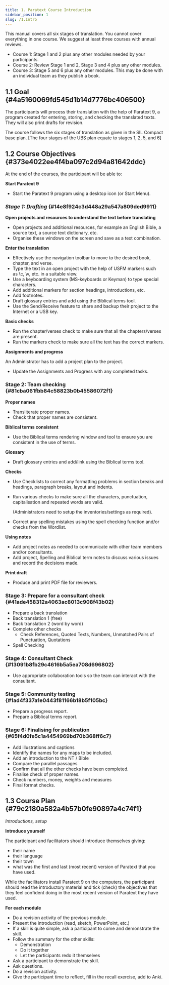 ```yaml
---
title: 1. Paratext Course Introduction
sidebar_position: 1
slug: /1.Intro
---
```




This manual covers all six stages of translation. You cannot cover everything in one course. We suggest at least three courses with annual reviews.

- Course 1: Stage 1 and 2 plus any other modules needed by your participants.
- Course 2: Review Stage 1 and 2, Stage 3 and 4 plus any other modules.
- Course 3: Stage 5 and 6 plus any other modules. This may be done with an individual team as they publish a book.

## 1.1 Goal {#4a5160069fd545d1b14d7776bc406500}


The participants will process their translation with the help of Paratext 9, a program created for entering, storing, and checking the translated texts. They will also print drafts for revision.


The course follows the six stages of translation as given in the SIL Compact base plan. [The four stages of the UBS plan equate to stages 1, 2, 5, and 6]


## 1.2 Course Objectives {#373e4022ee4f4ba097c2d94a81642ddc}


At the end of the courses, the participant will be able to:


**Start Paratext 9**

- Start the Paratext 9 program using a desktop icon (or Start Menu).

### _**Stage 1: Drafting**_ {#14e8f924c3d448a29a547a809ded9911}


**Open projects and resources to understand the text before translating**

- Open projects and additional resources, for example an English Bible, a source text, a source text dictionary, etc.
- Organise these windows on the screen and save as a text combination.

**Enter the translation**

- Effectively use the navigation toolbar to move to the desired book, chapter, and verse.
- Type the text in an open project with the help of USFM markers such as \c, \v, etc. in a suitable view.
- Use a keyboarding system (MS-keyboards or Keyman) to type special characters.
- Add additional markers for section headings, introductions, etc.
- Add footnotes.
- Draft glossary entries and add using the Biblical terms tool.
- Use the Send/Receive feature to share and backup their project to the Internet or a USB key.

**Basic checks**

- Run the chapter/verses check to make sure that all the chapters/verses are present.
- Run the markers check to make sure all the text has the correct markers.

**Assignments and progress**


An Administrator has to add a project plan to the project.

- Update the Assignments and Progress with any completed tasks.

### **Stage 2: Team checking** {#81cba061fbb84c58823b0b45586072f1}


**Proper names**

- Transliterate proper names.
- Check that proper names are consistent.

**Biblical terms consistent**

- Use the Biblical terms rendering window and tool to ensure you are consistent in the use of terms.

**Glossary**

- Draft glossary entries and add/link using the Biblical terms tool.

**Checks**

- Use Checklists to correct any formatting problems in section breaks and headings, paragraph breaks, layout and indents.
- Run various checks to make sure all the characters, punctuation, capitalisation and repeated words are valid.

	(Administrators need to setup the inventories/settings as required).

- Correct any spelling mistakes using the spell checking function and/or checks from the Wordlist.

**Using notes**

- Add project notes as needed to communicate with other team members and/or consultants.
- Add project, Spelling and Biblical term notes to discuss various issues and record the decisions made.

**Print draft**

- Produce and print PDF file for reviewers.

### **Stage 3: Prepare for a consultant check** {#41ade458312a4063ac8013c908f43b02}

- Prepare a back translation
- Back translation 1 (free)
- Back translation 2 (word by word)
- Complete other checks
	- Check References, Quoted Texts, Numbers, Unmatched Pairs of Punctuation, Quotations
- Spell Checking

### **Stage 4: Consultant Check** {#13091b8fb29c4616b5a5ea708d696802}

- Use appropriate collaboration tools so the team can interact with the consultant.

### **Stage 5: Community testing** {#1ad4f337a1e0443f81166b18b5f105bc}

- Prepare a progress report.
- Prepare a Biblical terms report.

### **Stage 6: Finalising for publication** {#65f4d0fe5c1a4454969bd70b368ff6c7}

- Add illustrations and captions
- Identify the names for any maps to be included.
- Add an introduction to the NT / Bible
- Compare the parallel passages
- Confirm that all the other checks have been completed.
- Finalise check of proper names.
- Check numbers, money, weights and measures
- Final format checks.

## 1.3 Course Plan {#79c2180a582a4b57b0fe90897a4c74f1}


_Introductions, setup_


**Introduce yourself**


The participant and facilitators should introduce themselves giving:

- their name
- their language
- their town
- what was the first and last (most recent) version of Paratext that you have used.

While the facilitators install Paratext 9 on the computers, the participant should read the introductory material and tick (check) the objectives that they feel confident doing in the most recent version of Paratext they have used.


**For each module**

- Do a revision activity of the previous module.
- Present the introduction (read, sketch, PowerPoint, etc.)
- If a skill is quite simple, ask a participant to come and demonstrate the skill.
- Follow the summary for the other skills:
	- Demonstration
	- Do it together
	- Let the participants redo it themselves
- Ask a participant to demonstrate the skill.
- Ask questions.
- Do a revision activity.
- Give the participant time to reflect, fill in the recall exercise, add to Anki.
